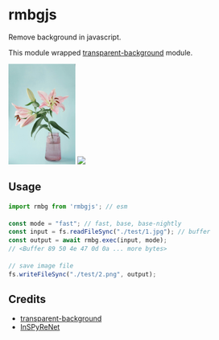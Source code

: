 # rmbgjs

Remove background in javascript.

This module wrapped [transparent-background](https://github.com/plemeri/transparent-background) module.

<img src="https://raw.githubusercontent.com/shinich39/rmbgjs/main/test/1.jpg" height="200px" />
<img src="https://raw.githubusercontent.com/shinich39/rmbgjs/main/test/2.png" height="200px" />

## Usage

```js
import rmbg from 'rmbgjs'; // esm

const mode = "fast"; // fast, base, base-nightly
const input = fs.readFileSync("./test/1.jpg"); // buffer
const output = await rmbg.exec(input, mode);
// <Buffer 89 50 4e 47 0d 0a ... more bytes>

// save image file
fs.writeFileSync("./test/2.png", output);
```

## Credits

- [transparent-background](https://github.com/plemeri/transparent-background)
- [InSPyReNet](https://github.com/plemeri/InSPyReNet)
